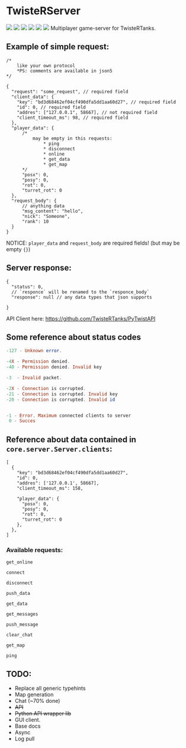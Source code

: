 # TwisteRServer
[![](https://img.shields.io/badge/python-3.6+-blue.svg)](https://www.python.org/downloads/)
[![](https://img.shields.io/badge/requirements-0-blue)](https://github.com/TwisteRTanks/TwisteRServer/blob/master/requirements.txt)
![](https://img.shields.io/github/forks/TwisteRTanks/TwisteRServer)
![](https://img.shields.io/github/stars/TwisteRTanks/TwisteRServer)
![](https://img.shields.io/github/issues/TwisteRTanks/TwisteRServer?color=blue)
![](https://img.shields.io/tokei/lines/github/TwisteRTanks/TwisteRServer)
Multiplayer game-server for TwisteRTanks.


## Example of simple request:
```json5
/*
    like your own protocol
    *PS: comments are available in json5
*/

{
  "request": "some_request", // required field
  "client_data": {
    "key": "bd3d68462ef04cf490dfa5dd1aa60d27", // required field
    "id": 0, // required field
    "addres": ["127.0.0.1", 58667], // not required field
    "client_timeout_ms": 98, // required field
  },
  "player_data": { 
      /*
          may be empty in this requests:
              * ping
              * disconnect
              * online
              * get_data
              * get_map
      */
      "posx": 0, 
      "posy": 0,
      "rot": 0,
      "turret_rot": 0
  },
  "request_body": {
      // anything data
      "msg_content": "hello",
      "nick": "Someone",
      "rank": 10
  }
}
```

NOTICE: `player_data` and `request_body` are required fields! (but may be empty `{}`)

## Server response:
```json5
{
  "status": 0,
  // `responce` will be renamed to the `responce_body`
  "response": null // any data types that json supports
  
}
```

API Client here: https://github.com/TwisteRTanks/PyTwistAPI

## Some reference about status codes
```haskell
-127 - Unknown error.

-4X - Permission denied.
-40 - Permission denied. Invalid key

-3  - Invalid packet.

-2X - Connection is corrupted.
-21 - Connection is corrupted. Invalid key
-20 - Connection is corrupted. Invalid id


-1 - Error. Maximum connected clients to server
 0 - Succes
```

## Reference about data contained in `core.server.Server.clients`:
```json5
[
  {
    "key": "bd3d68462ef04cf490dfa5dd1aa60d27", 
    "id": 0, 
    "addres": ['127.0.0.1', 58667],
    "client_timeout_ms": 158,
        
    "player_data": {
      "posx": 0,
      "posy": 0,
      "rot": 0,
      "turret_rot": 0
    },
  },
]
```

### Available requests:
`get_online`

`connect`

`disconnect`

`push_data`

`get_data`

`get_messages`

`push_message`

`clear_chat`

`get_map`

`ping`
## TODO:
* Replace all generic typehints
* Map generation
* Chat (~70% done)
* ~~API~~
* ~~Python API wrapper lib~~
* GUI client.
* Base docs
* Async
* Log pull
